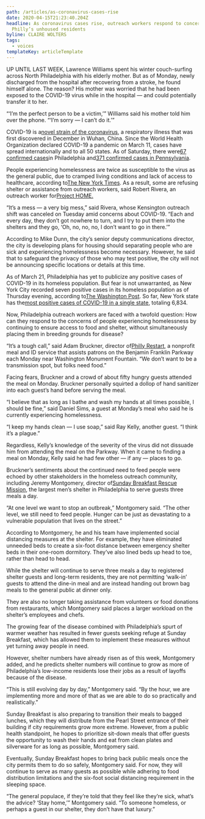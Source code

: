```yaml
---
path: /articles/as-coronavirus-cases-rise
date: 2020-04-15T21:23:40.204Z
headline: As coronavirus cases rise, outreach workers respond to concerns among
  Philly’s unhoused residents
byline: CLAIRE WOLTERS
tags: 
  - voices
templateKey: articleTemplate
---
```

UP UNTIL LAST WEEK, Lawrence Williams spent his winter couch-surfing across North Philadelphia with his elderly mother. But as of Monday, newly discharged from the hospital after recovering from a stroke, he found himself alone. The reason? His mother was worried that he had been exposed to the COVID-19 virus while in the hospital — and could potentially transfer it to her.

“‘I’m the perfect person to be a victim,’” Williams said his mother told him over the phone. “‘I’m sorry — I can’t do it.’”

COVID-19 is a[novel strain of the coronavirus](https://www.phila.gov/services/mental-physical-health/environmental-health-hazards/covid-19/overview/), a respiratory illness that was first discovered in December in Wuhan, China. Since the World Health Organization declared COVID-19 a pandemic on March 11, cases have spread internationally and to all 50 states. As of Saturday, there were[67 confirmed cases](https://www.inquirer.com/health/coronavirus/inq/coronavirus-covid-19-pandemic-numbers-pennsylvania-new-jersey-20200319.html)in Philadelphia and[371 confirmed cases in Pennsylvania](https://www.health.pa.gov/topics/disease/coronavirus/Pages/Coronavirus.aspx).

People experiencing homelessness are twice as susceptible to the virus as the general public, due to cramped living conditions and lack of access to healthcare, according to[The New York Times](https://www.nytimes.com/2020/03/10/us/coronavirus-homeless.html). As a result, some are refusing shelter or assistance from outreach workers, said Robert Rivera, an outreach worker for[Project HOME.](https://www.projecthome.org/)

“It’s a mess — a very big mess,” said Rivera, whose Kensington outreach shift was canceled on Tuesday amid concerns about COVID-19. “Each and every day, they don’t got nowhere to turn, and I try to put them into the shelters and they go, ‘Oh, no, no, no, I don’t want to go in there.’”

According to Mike Dunn, the city’s senior deputy communications director, the city is developing plans for housing should separating people who are sick and experiencing homelessness become necessary. However, he said that to safeguard the privacy of those who may test positive, the city will not be announcing specific locations or details at this time.

As of March 21, Philadelphia has yet to publicize any positive cases of COVID-19 in its homeless population. But fear is not unwarranted, as New York City recorded seven positive cases in its homeless population as of Thursday evening, according to[The Washington Post](https://www.washingtonpost.com/world/2020/03/19/coronavirus-latest-news/). So far, New York state has the[most positive cases of COVID-19 in a single state](https://www.cdc.gov/coronavirus/2019-ncov/cases-updates/cases-in-us.html#reporting-cases), totaling 6,834.

Now, Philadelphia outreach workers are faced with a twofold question: How can they respond to the concerns of people experiencing homelessness by continuing to ensure access to food and shelter, without simultaneously placing them in breeding grounds for disease?

“It’s a tough call,” said Adam Bruckner, director of[Philly Restart](http://www.phillyrestart.com/), a nonprofit meal and ID service that assists patrons on the Benjamin Franklin Parkway each Monday near Washington Monument Fountain. “We don’t want to be a transmission spot, but folks need food.”

Facing fears, Bruckner and a crowd of about fifty hungry guests attended the meal on Monday. Bruckner personally squirted a dollop of hand sanitizer into each guest’s hand before serving the meal.

“I believe that as long as I bathe and wash my hands at all times possible, I should be fine,” said Daniel Sims, a guest at Monday’s meal who said he is currently experiencing homelessness.

“I keep my hands clean — I use soap,” said Ray Kelly, another guest. “I think it’s a plague.”

Regardless, Kelly’s knowledge of the severity of the virus did not dissuade him from attending the meal on the Parkway. When it came to finding a meal on Monday, Kelly said he had few other — if any — places to go.

Bruckner’s sentiments about the continued need to feed people were echoed by other stakeholders in the homeless outreach community, including Jeremy Montgomery, director of[Sunday Breakfast Rescue Mission](https://sundaybreakfast.org/), the largest men’s shelter in Philadelphia to serve guests three meals a day.

“At one level we want to stop an outbreak,” Montgomery said. “The other level, we still need to feed people. Hunger can be just as devastating to a vulnerable population that lives on the street.”

According to Montgomery, he and his team have implemented social distancing measures at the shelter. For example, they have eliminated unneeded beds to create a six-foot distance between emergency shelter beds in their one-room dormitory. They’ve also lined beds up head to toe, rather than head to head.

While the shelter will continue to serve three meals a day to registered shelter guests and long-term residents, they are not permitting ‘walk-in’ guests to attend the dine-in meal and are instead handing out brown bag meals to the general public at dinner only.

They are also no longer taking assistance from volunteers or food donations from restaurants, which Montgomery said places a larger workload on the shelter’s employees and chefs.

The growing fear of the disease combined with Philadelphia’s spurt of warmer weather has resulted in fewer guests seeking refuge at Sunday Breakfast, which has allowed them to implement these measures without yet turning away people in need.

However, shelter numbers have already risen as of this week, Montgomery added, and he predicts shelter numbers will continue to grow as more of Philadelphia’s low-income residents lose their jobs as a result of layoffs because of the disease.

“This is still evolving day by day,” Montgomery said. “By the hour, we are implementing more and more of that as we are able to do so practically and realistically.”

Sunday Breakfast is also preparing to transition their meals to bagged lunches, which they will distribute from the Pearl Street entrance of their building if city requirements grow more extreme. However, from a public health standpoint, he hopes to prioritize sit-down meals that offer guests the opportunity to wash their hands and eat from clean plates and silverware for as long as possible, Montgomery said.

Eventually, Sunday Breakfast hopes to bring back public meals once the city permits them to do so safely, Montgomery said. For now, they will continue to serve as many guests as possible while adhering to food distribution limitations and the six-foot social distancing requirement in the sleeping space.

“The general populace, if they’re told that they feel like they’re sick, what’s the advice? ‘Stay home,’” Montgomery said. “To someone homeless, or perhaps a guest in our shelter, they don’t have that luxury.”